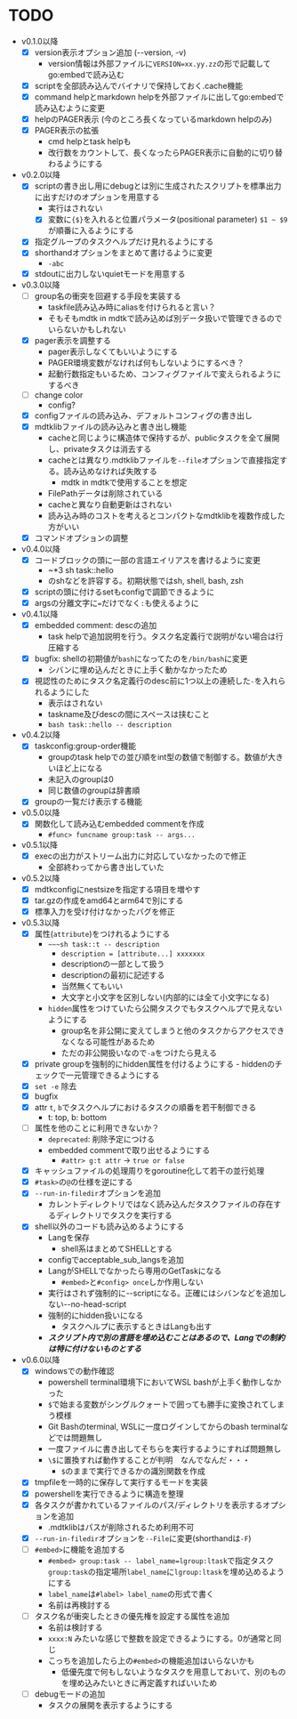 
# TODO

- v0.1.0以降
    - [x] version表示オプション追加 (--version, -v)
        - version情報は外部ファイルに`VERSION=xx.yy.zz`の形で記載してgo:embedで読み込む
    - [x] scriptを全部読み込んでバイナリで保持しておく.cache機能
    - [x] command helpとmarkdown helpを外部ファイルに出してgo:embedで読み込むように変更
    - [x] helpのPAGER表示 (今のところ長くなっているmarkdown helpのみ)
    - [x] PAGER表示の拡張
        - cmd helpとtask helpも
        - 改行数をカウントして、長くなったらPAGER表示に自動的に切り替わるようにする
- v0.2.0以降
    - [x] scriptの書き出し用にdebugとは別に生成されたスクリプトを標準出力に出すだけのオプションを用意する
        - 実行はされない
        - [x] 変数に`{$}`を入れると位置パラメータ(positional parameter) `$1 ~ $9`が順番に入るようにする
    - [x] 指定グループのタスクヘルプだけ見れるようにする
    - [x] shorthandオプションをまとめて書けるように変更
        - `-abc`
    - [x] stdoutに出力しないquietモードを用意する
- v0.3.0以降
    - [ ] group名の衝突を回避する手段を実装する
        - taskfile読み込み時にaliasを付けられると言い？
        - そもそもmdtk in mdtkで読み込めば別データ扱いで管理できるのでいらないかもしれない
    - [x] pager表示を調整する
        - pager表示しなくてもいいようにする
        - PAGER環境変数がなければ何もしないようにするべき？
        - 起動行数指定もいるため、コンフィグファイルで変えられるようにするべき
    - [ ] change color
        - config?
    - [x] configファイルの読み込み、デフォルトコンフィグの書き出し
    - [x] mdtklibファイルの読み込みと書き出し機能
        - cacheと同じように構造体で保持するが、publicタスクを全て展開し、privateタスクは消去する
        - cacheとは異なり.mdtklibファイルを`--file`オプションで直接指定する。読み込めなければ失敗する
            - mdtk in mdtkで使用することを想定
        - FilePathデータは削除されている
        - cacheと異なり自動更新はされない
        - 読み込み時のコストを考えるとコンパクトなmdtklibを複数作成した方がいい
    - [x] コマンドオプションの調整
- v0.4.0以降
    - [x] コードブロックの頭に一部の言語エイリアスを書けるように変更
        - ~*3 sh task::hello
        - のshなどを許容する。初期状態ではsh, shell, bash, zsh
    - [x] scriptの頭に付けるsetもconfigで調節できるように
    - [x] argsの分離文字に`=`だけでなく`:`も使えるように
- v0.4.1以降
    - [x] embedded comment: descの追加
        - task helpで追加説明を行う。タスク名定義行で説明がない場合は行圧縮する
    - [x] bugfix: shellの初期値が`bash`になってたのを`/bin/bash`に変更
        - シバンに埋め込んだときに上手く動かなかったため
    - [x] 視認性のためにタスク名定義行のdesc前に1つ以上の連続した`-`を入れられるようにした
        - 表示はされない
        - taskname及びdescの間にスペースは挟むこと
        - `bash task::hello -- description`
- v0.4.2以降
    - [x] taskconfig:group-order機能
        - groupのtask helpでの並び順をint型の数値で制御する。数値が大きいほど上になる
        - 未記入のgroupは0
        - 同じ数値のgroupは辞書順
    - [x] groupの一覧だけ表示する機能
- v0.5.0以降
    - [x] 関数化して読み込むembedded commentを作成
        - `#func> funcname group:task -- args...`
- v0.5.1以降
    - [x] execの出力がストリーム出力に対応していなかったので修正
        - 全部終わってから書き出していた
- v0.5.2以降
    - [x] mdtkconfigにnestsizeを指定する項目を増やす
    - [x] tar.gzの作成をamd64とarm64で別にする
    - [x] 標準入力を受け付けなかったバグを修正
- v0.5.3以降
    - [x] 属性(`attribute`)をつけれるようにする
        - `~~~sh task::t -- description`
            - `description = [attribute...] xxxxxxx`
            - descriptionの一部として扱う
            - descriptionの最初に記述する
            - 当然無くてもいい
            - 大文字と小文字を区別しない(内部的には全て小文字になる)
        - `hidden`属性をつけていたら公開タスクでもタスクヘルプで見えないようにする
            - group名を非公開に変えてしまうと他のタスクからアクセスできなくなる可能性があるため
            - ただの非公開扱いなので`-a`をつけたら見える
    - [x] private groupを強制的にhidden属性を付けるようにする
            - hiddenのチェックで一元管理できるようにする
    - [x] `set -e` 除去
    - [x] bugfix
    - [x] attr `t`, `b`でタスクヘルプにおけるタスクの順番を若干制御できる
        - t: top, b: bottom
    - [ ] 属性を他のことに利用できないか？
        - `deprecated`: 削除予定につける
        - embedded commentで取り出せるようにする
            - `#attr> g:t attr` -> `true or false`
    - [x] キャッシュファイルの処理周りをgoroutine化して若干の並行処理
    - [x] `#task>`の`@`の仕様を逆にする
    - [x] `--run-in-filedir`オプションを追加
        - カレントディレクトリではなく読み込んだタスクファイルの存在するディレクトリでタスクを実行する
    - [x] shell以外のコードも読み込めるようにする
        - Langを保存
            - shell系はまとめてSHELLとする
        - configでacceptable_sub_langsを追加
        - LangがSHELLでなかったら専用のGetTaskになる
            - `#embed>`と`#config> once`しか作用しない
        - 実行はされず強制的に--scriptになる。正確にはシバンなどを追加しない--no-head-script
        - 強制的にhidden扱いになる
            - タスクヘルプに表示するときはLangも出す
        - ***スクリプト内で別の言語を埋め込むことはあるので、Langでの制約は特に付けないものとする***
- v0.6.0以降
    - [x] windowsでの動作確認
        - powershell terminal環境下においてWSL bashが上手く動作しなかった
        - `$`で始まる変数がシングルクォートで囲っても勝手に変換されてしまう模様
        - Git Bashのterminal, WSLに一度ログインしてからのbash terminalなどでは問題無し
        - 一度ファイルに書き出してそちらを実行するようにすれば問題無し
        - `\$`に置換すれば動作することが判明　なんでなんだ・・・
            - `$`のままで実行できるかの識別関数を作成
    - [x] tmpfileを一時的に保存して実行するモードを実装
    - [x] powershellを実行できるように構造を整理
    - [x] 各タスクが書かれているファイルのパス/ディレクトリを表示するオプションを追加
        - .mdtklibはパスが削除されるため利用不可
    - [x] `--run-in-filedir`オプションを`--File`に変更(shorthandは`-F`)
    - [ ] `#embed>`に機能を追加する
        - `#embed> group:task -- label_name=lgroup:ltask`で指定タスク`group:task`の指定場所`label_name`に`lgroup:ltask`を埋め込めるようにする
        - `label_name`は`#label> label_name`の形式で書く
        - 名前は再検討する
    - [ ] タスク名が衝突したときの優先権を設定する属性を追加
        - 名前は検討する
        - `xxxx:N` みたいな感じで整数を設定できるようにする。0が通常と同じ
        - こっちを追加したら上の`#embed>`の機能追加はいらないかも
            - 低優先度で何もしないようなタスクを用意しておいて、別のものを埋め込みたいときに再定義すればいいため
    - [ ] debugモードの追加
        - タスクの展開を表示するようにする
